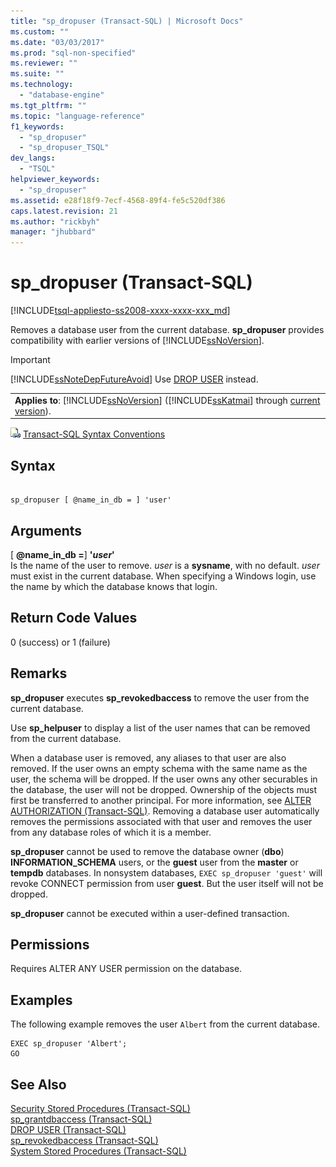 ```yaml
---
title: "sp_dropuser (Transact-SQL) | Microsoft Docs"
ms.custom: ""
ms.date: "03/03/2017"
ms.prod: "sql-non-specified"
ms.reviewer: ""
ms.suite: ""
ms.technology: 
  - "database-engine"
ms.tgt_pltfrm: ""
ms.topic: "language-reference"
f1_keywords: 
  - "sp_dropuser"
  - "sp_dropuser_TSQL"
dev_langs: 
  - "TSQL"
helpviewer_keywords: 
  - "sp_dropuser"
ms.assetid: e28f18f9-7ecf-4568-89f4-fe5c520df386
caps.latest.revision: 21
ms.author: "rickbyh"
manager: "jhubbard"
---
```

# sp_dropuser (Transact-SQL)
[!INCLUDE[tsql-appliesto-ss2008-xxxx-xxxx-xxx_md](../../../a9retired/includes/tsql-appliesto-ss2008-xxxx-xxxx-xxx-md.md)]

  Removes a database user from the current database. **sp_dropuser** provides compatibility with earlier versions of [!INCLUDE[ssNoVersion](../../../a9notintoc/includes/ssnoversion-md.md)].  
  
> [!IMPORTANT]  
>  [!INCLUDE[ssNoteDepFutureAvoid](../../../database-engine/configure/windows/includes/ssnotedepfutureavoid-md.md)] Use [DROP USER](../../../t-sql/statements/drop-user-transact-sql.md) instead.  
  
||  
|-|  
|**Applies to**: [!INCLUDE[ssNoVersion](../../../a9notintoc/includes/ssnoversion-md.md)] ([!INCLUDE[ssKatmai](../../../a9notintoc/includes/sskatmai-md.md)] through [current version](http://go.microsoft.com/fwlink/p/?LinkId=299658)).|  
  
 ![Topic link icon](../../../a9notintoc/media/topic-link.gif "Topic link icon") [Transact-SQL Syntax Conventions](../../../t-sql/language-elements/transact-sql-syntax-conventions-transact-sql.md)  
  
## Syntax  
  
```  
  
sp_dropuser [ @name_in_db = ] 'user'  
```  
  
## Arguments  
 [ **@name_in_db =**] **'***user***'**  
 Is the name of the user to remove. *user* is a **sysname**, with no default. *user* must exist in the current database. When specifying a Windows login, use the name by which the database knows that login.  
  
## Return Code Values  
 0 (success) or 1 (failure)  
  
## Remarks  
 **sp_dropuser** executes **sp_revokedbaccess** to remove the user from the current database.  
  
 Use **sp_helpuser** to display a list of the user names that can be removed from the current database.  
  
 When a database user is removed, any aliases to that user are also removed. If the user owns an empty schema with the same name as the user, the schema will be dropped. If the user owns any other securables in the database, the user will not be dropped. Ownership of the objects must first be transferred to another principal. For more information, see [ALTER AUTHORIZATION &#40;Transact-SQL&#41;](../../../t-sql/statements/alter-authorization-transact-sql.md). Removing a database user automatically removes the permissions associated with that user and removes the user from any database roles of which it is a member.  
  
 **sp_dropuser** cannot be used to remove the database owner (**dbo**) **INFORMATION_SCHEMA** users, or the **guest** user from the **master** or **tempdb** databases. In nonsystem databases, `EXEC sp_dropuser 'guest'` will revoke CONNECT permission from user **guest**. But the user itself will not be dropped.  
  
 **sp_dropuser** cannot be executed within a user-defined transaction.  
  
## Permissions  
 Requires ALTER ANY USER permission on the database.  
  
## Examples  
 The following example removes the user `Albert` from the current database.  
  
```  
EXEC sp_dropuser 'Albert';  
GO  
```  
  
## See Also  
 [Security Stored Procedures &#40;Transact-SQL&#41;](../../../relational-databases/reference/system-stored-procedures/security-stored-procedures-transact-sql.md)   
 [sp_grantdbaccess &#40;Transact-SQL&#41;](../../../relational-databases/reference/system-stored-procedures/sp-grantdbaccess-transact-sql.md)   
 [DROP USER &#40;Transact-SQL&#41;](../../../t-sql/statements/drop-user-transact-sql.md)   
 [sp_revokedbaccess &#40;Transact-SQL&#41;](../../../relational-databases/reference/system-stored-procedures/sp-revokedbaccess-transact-sql.md)   
 [System Stored Procedures &#40;Transact-SQL&#41;](../../../relational-databases/reference/system-stored-procedures/system-stored-procedures-transact-sql.md)  
  
  